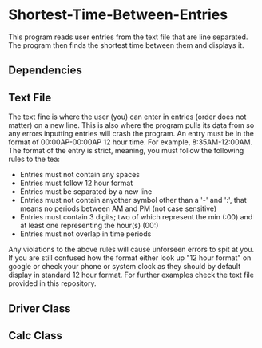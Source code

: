 # Shortest-Time-Between-Entries
This program reads user entries from the text file that are line separated. The program then finds the shortest time between them and displays it.

## Dependencies


## Text File
The text fine is where the user (you) can enter in entries (order does not matter) on a new line. This is also where the program pulls its data from so any errors inputting entries will crash the program. An entry must be in the format of 00:00AP-00:00AP 12 hour time. For example, 8:35AM-12:00AM. The format of the entry is strict, meaning, you must follow the following rules to the tea:
  - Entries must not contain any spaces
  - Entries must follow 12 hour format
  - Entries must be separated by a new line
  - Entries must not contain anyother symbol other than a '-' and ':', that means no periods between AM and PM (not case sensitive)
  - Entries must contain 3 digits; two of which represent the min (:00) and at least one representing the hour(s) (00:)
  - Entries must not overlap in time periods

Any violations to the above rules will cause unforseen errors to spit at you. If you are still confused how the format either look up "12 hour format" on google or check your phone or system clock as they should by default display in standard 12 hour format. For further examples check the text file provided in this repository.

## Driver Class

## Calc Class
